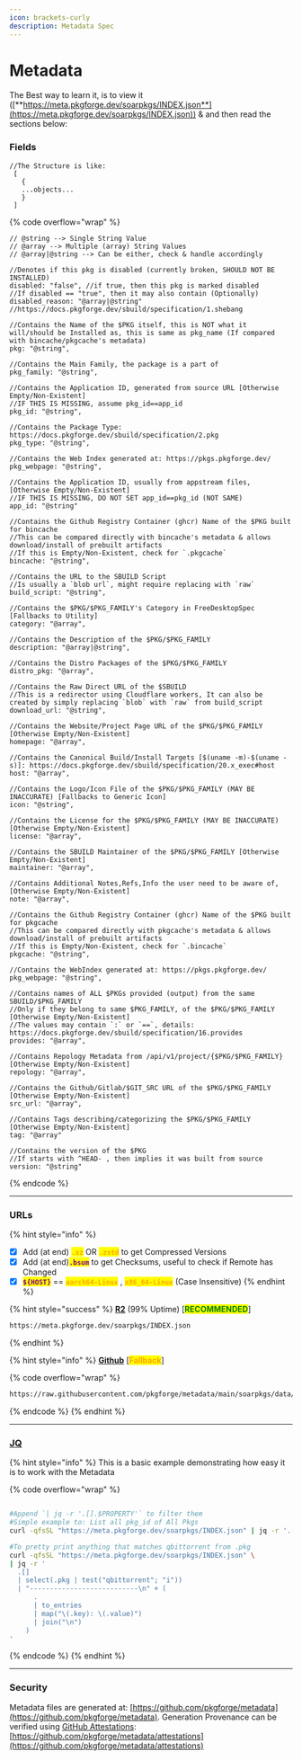 ```yaml
---
icon: brackets-curly
description: Metadata Spec
---
```


# Metadata

The Best way to learn it, is to view it ([**https://meta.pkgforge.dev/soarpkgs/INDEX.json**](https://meta.pkgforge.dev/soarpkgs/INDEX.json)) & and then read the sections below:

### Fields

```json5
//The Structure is like:
 [
   {
   ...objects...
   }
 ]
```

{% code overflow="wrap" %}
```json5
// @string --> Single String Value
// @array --> Multiple (array) String Values
// @array|@string --> Can be either, check & handle accordingly

//Denotes if this pkg is disabled (currently broken, SHOULD NOT BE INSTALLED)
disabled: "false", //if true, then this pkg is marked disabled
//If disabled == "true", then it may also contain (Optionally)
disabled_reason: "@array|@string" //https://docs.pkgforge.dev/sbuild/specification/1.shebang

//Contains the Name of the $PKG itself, this is NOT what it will/should be Installed as, this is same as pkg_name (If compared with bincache/pkgcache's metadata)
pkg: "@string",

//Contains the Main Family, the package is a part of
pkg_family: "@string",

//Contains the Application ID, generated from source URL [Otherwise Empty/Non-Existent]
//IF THIS IS MISSING, assume pkg_id==app_id
pkg_id: "@string",

//Contains the Package Type: https://docs.pkgforge.dev/sbuild/specification/2.pkg
pkg_type: "@string",

//Contains the Web Index generated at: https://pkgs.pkgforge.dev/
pkg_webpage: "@string",

//Contains the Application ID, usually from appstream files, [Otherwise Empty/Non-Existent]
//IF THIS IS MISSING, DO NOT SET app_id==pkg_id (NOT SAME)
app_id: "@string"

//Contains the Github Registry Container (ghcr) Name of the $PKG built for bincache
//This can be compared directly with bincache's metadata & allows download/install of prebuilt artifacts
//If this is Empty/Non-Existent, check for `.pkgcache`
bincache: "@string",

//Contains the URL to the SBUILD Script
//Is usually a `blob url`, might require replacing with `raw`
build_script: "@string",

//Contains the $PKG/$PKG_FAMILY's Category in FreeDesktopSpec [Fallbacks to Utility]
category: "@array",

//Contains the Description of the $PKG/$PKG_FAMILY
description: "@array|@string",

//Contains the Distro Packages of the $PKG/$PKG_FAMILY
distro_pkg: "@array",

//Contains the Raw Direct URL of the $SBUILD
//This is a redirector using Cloudflare workers, It can also be created by simply replacing `blob` with `raw` from build_script
download_url: "@string",

//Contains the Website/Project Page URL of the $PKG/$PKG_FAMILY [Otherwise Empty/Non-Existent]
homepage: "@array",

//Contains the Canonical Build/Install Targets [$(uname -m)-$(uname -s)]: https://docs.pkgforge.dev/sbuild/specification/20.x_exec#host
host: "@array",

//Contains the Logo/Icon File of the $PKG/$PKG_FAMILY (MAY BE INACCURATE) [Fallbacks to Generic Icon]
icon: "@string",

//Contains the License for the $PKG/$PKG_FAMILY (MAY BE INACCURATE) [Otherwise Empty/Non-Existent]
license: "@array",

//Contains the SBUILD Maintainer of the $PKG/$PKG_FAMILY [Otherwise Empty/Non-Existent]
maintainer: "@array",

//Contains Additional Notes,Refs,Info the user need to be aware of, [Otherwise Empty/Non-Existent]
note: "@array",

//Contains the Github Registry Container (ghcr) Name of the $PKG built for pkgcache
//This can be compared directly with pkgcache's metadata & allows download/install of prebuilt artifacts
//If this is Empty/Non-Existent, check for `.bincache`
pkgcache: "@string",

//Contains the WebIndex generated at: https://pkgs.pkgforge.dev/
pkg_webpage: "@string",

//Contains names of ALL $PKGs provided (output) from the same SBUILD/$PKG_FAMILY 
//Only if they belong to same $PKG_FAMILY, of the $PKG/$PKG_FAMILY [Otherwise Empty/Non-Existent]
//The values may contain `:` or `==`, details: https://docs.pkgforge.dev/sbuild/specification/16.provides
provides: "@array",

//Contains Repology Metadata from /api/v1/project/{$PKG/$PKG_FAMILY} [Otherwise Empty/Non-Existent]
repology: "@array",

//Contains the Github/Gitlab/$GIT_SRC URL of the $PKG/$PKG_FAMILY [Otherwise Empty/Non-Existent]
src_url: "@array",

//Contains Tags describing/categorizing the $PKG/$PKG_FAMILY [Otherwise Empty/Non-Existent]
tag: "@array"

//Contains the version of the $PKG
//If starts with ^HEAD- , then implies it was built from source
version: "@string"
```
{% endcode %}

***

### URLs

{% hint style="info" %}
* [x] Add (at end)  <mark style="color:orange;">**`.xz`**</mark> OR <mark style="color:orange;">**`.zstd`**</mark> to get Compressed Versions
* [x] Add (at end)<mark style="color:purple;">**`.bsum`**</mark> to get Checksums, useful to check if Remote has Changed
* [x] <mark style="color:purple;">**`${HOST}`**</mark> == <mark style="color:orange;">**`aarch64-Linux`**</mark> ,  <mark style="color:orange;">**`x86_64-Linux`**</mark>  (Case Insensitive)
{% endhint %}

{% hint style="success" %}
[**R2**](https://meta.pkgforge.dev/soarpkgs/) (99% Uptime) \[<mark style="color:green;">**RECOMMENDED**</mark>]

```bash
https://meta.pkgforge.dev/soarpkgs/INDEX.json
```
{% endhint %}

{% hint style="info" %}
[**Github**](https://github.com/pkgforge/metadata/blob/main/soarpkgs/data/INDEX.json) \[<mark style="color:orange;">**Fallback**</mark>]

{% code overflow="wrap" %}
```bash
https://raw.githubusercontent.com/pkgforge/metadata/main/soarpkgs/data/INDEX.json
```
{% endcode %}
{% endhint %}

***

### [JQ](https://jqlang.github.io/jq/manual/)

{% hint style="info" %}
This is a basic example demonstrating how easy it is to work with the Metadata

{% code overflow="wrap" %}
```bash

#Append `| jq -r '.[].$PROPERTY'` to filter them
#Simple example to: List all pkg_id of All Pkgs
curl -qfsSL "https://meta.pkgforge.dev/soarpkgs/INDEX.json" | jq -r '.[] | .pkg_id'

#To pretty print anything that matches qbittorrent from .pkg
curl -qfsSL "https://meta.pkgforge.dev/soarpkgs/INDEX.json" \
| jq -r '
  .[] 
  | select(.pkg | test("qbittorrent"; "i")) 
  | "---------------------------\n" + (
      . 
      | to_entries 
      | map("\(.key): \(.value)") 
      | join("\n")
    )
'
```
{% endcode %}
{% endhint %}

***

### Security

Metadata files are generated at: [https://github.com/pkgforge/metadata](https://github.com/pkgforge/metadata). Generation Provenance can be verified using [GitHub Attestations](https://docs.github.com/en/actions/security-for-github-actions/using-artifact-attestations/using-artifact-attestations-to-establish-provenance-for-builds): [https://github.com/pkgforge/metadata/attestations](https://github.com/pkgforge/metadata/attestations)

